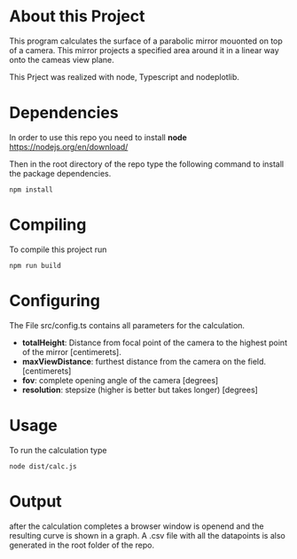 # About this Project
This program calculates the surface of a parabolic mirror mouonted on top of a camera. This mirror projects a specified area around it in a linear way onto the cameas view plane.

This Prject was realized with node, Typescript and nodeplotlib.

# Dependencies
In order to use this repo you need to install **node**
https://nodejs.org/en/download/

Then in the root directory of the repo type the following command to install the package dependencies.
```
npm install
```

# Compiling
To compile this project run
```
npm run build
```

# Configuring
The File src/config.ts contains all parameters for the calculation. 
+ **totalHeight**: Distance from focal point of the camera to the highest point of the mirror [centimerets].
+ **maxViewDistance**: furthest distance from the camera on the field. [centimerets]
+ **fov**: complete opening angle of the camera [degrees]
+ **resolution**: stepsize (higher is better but takes longer) [degrees]

# Usage
To run the calculation type 
```
node dist/calc.js
```

# Output
after the calculation completes a browser window is openend and the resulting curve is shown in a graph. A .csv file with all the datapoints is also generated in the root folder of the repo.